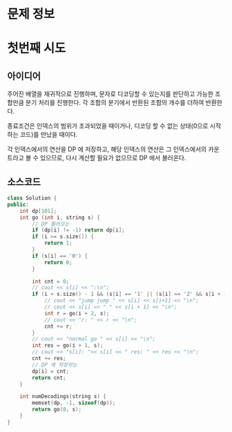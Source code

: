 # 문제 정보

# 첫번째 시도

## 아이디어

주어진 배열을 재귀적으로 진행하며, 문자로 디코딩할 수 있는지를 판단하고 가능한 조합만큼 분기 처리를 진행한다. 각 조합의 분기에서 반환된 조합의 개수를 더하여 반환한다.

종료조건은 인덱스의 범위가 초과되었을 때이거나, 디코딩 할 수 없는 상태(0으로 시작하는 코드)를 만났을 때이다.

각 인덱스에서의 연산을 DP 에 저장하고, 해당 인덱스의 연산은 그 인덱스에서의 카운트라고 볼 수 있으므로, 다시 계산할 필요가 없으므로 DP 에서 불러온다.

## 소스코드

```cpp
class Solution {
public:
    int dp[101];
    int go (int i, string s) {
        // DP 불러오는
        if (dp[i] != -1) return dp[i];
        if (i >= s.size()) {
            return 1;
        }
        if (s[i] == '0') {
            return 0;
        }

        int cnt = 0;
        // cout << s[i] << ":\n";
        if (i < s.size() - 1 && (s[i] == '1' || (s[i] == '2' && s[i + 1] <= '6'))) {
            // cout << "jump jump " << s[i] << s[i+1] << "\n";
            // cout << s[i] << " " << s[i + 1] << "\n";
            int r = go(i + 2, s);
            // cout << "r: " << r << "\n";
            cnt += r;
        }
        // cout << "normal go " << s[i] << "\n";
        int res = go(i + 1, s);
        // cout << "s[i]: "<< s[i] << " res: " << res << "\n";
        cnt += res;
        // DP 에 저장하는
        dp[i] = cnt;
        return cnt;
    }

    int numDecodings(string s) {
        memset(dp, -1, sizeof(dp));
        return go(0, s);
    }
}
```
